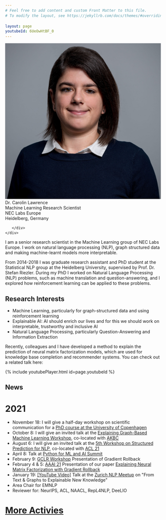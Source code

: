 ```yaml
---
# Feel free to add content and custom Front Matter to this file.
# To modify the layout, see https://jekyllrb.com/docs/themes/#overriding-theme-defaults

layout: page
youtubeId: 6UeOwHtBF_0
---
```

<div class="grid">
    <div class="col-1-2">
       <div class="content">
            <img src="/images/picture.jpg" alt="Profile">
       </div>
    </div>
    <div class="col-1-2">
       <div class="content">
       Dr. Carolin Lawrence<br/>
       Machine Learning Research Scientist<br/>
       NEC Labs Europe<br/>
       Heidelberg, Germany<br/>
       
       </div>
    </div>
</div>

I am a senior research scientist in the Machine Learning group of NEC Labs Europe. I work on natural language processing (NLP), graph structured data and making machine-learnt models more interpretable.

From 2014-2018 I was graduate research assistant and PhD student at the Statistical NLP group at the Heidelberg University, supervised by Prof. Dr. Stefan Riezler. During my PhD I worked on Natural Language Processing (NLP) problems, such as machine translation and question-answering, and I explored how reinforcement learning can be applied to these problems.

## Research Interests
* Machine Learning, particularly for graph-structured data and using reinforcement learning
* Explainable AI: AI should enrich our lives and for this we should work on interpretable, trustworthy and inclusive AI
* Natural Language Processing, particularly Question-Answering and Information Extraction

Recently, colleagues and I have developed a method to explain the prediction of neural matrix factorization models, which are used for knowledge base completion and recommender systems. You can check out a related talk here:

{% include youtubePlayer.html id=page.youtubeId %}


## News
# 2021
* November 18: I will give a half-day workshop on scientific communication for a <a href="https://en.itu.dk/Research/PhD-Programme/PhD-Courses/PhD-courses-2021/PhD-Course---Communicating-State-of-the-art-NLP-Research-to-a-Broader-Audience">PhD course at the University of Copenhagen</a>
* October 8: I will give an invited talk at the <a href="https://xgml.github.io/">Explaining Graph-Based Machine Learning Workshop</a>, co-located with <a href="https://www.akbc.ws/2021/">AKBC</a>
* August 6: I will give an invited talk at the <a href="http://structuredprediction.github.io/SPNLP21/schedule/">5th Workshop on Structured Prediction for NLP</a>, co-located with <a href="https://2021.aclweb.org/">ACL 21</a>
* April 8: Talk at <a href="https://python.geekle.us/agenda">Python for ML and AI Summit</a>
* February 9: <a href="https://sites.google.com/view/gclr2021/accepted-papers">GCLR Workshop</a> Presentation of Gradient Rollback
* February 4 & 5: <a href="https://aaai.org/Conferences/AAAI-21/">AAAI 21</a> Presentation of our paper <a href="https://arxiv.org/abs/2010.05516">Explaining Neural Matrix Factorization with Gradient Rollback</a>
* January 19: <a href="https://www.youtube.com/watch?v=6UeOwHtBF_0&feature=youtu.be">[YouTube Video]</a> Talk at the <a href="https://www.meetup.com/NLP-Zurich/events/275560462/">Zurich NLP Meetup</a> on "From Text & Graphs to Explainable New Knowledge"
* Area Chair for EMNLP
* Reviewer for: NeurIPS, ACL, NAACL, RepL4NLP, DeeLIO

# <a href="activities/">More Activies</a>

